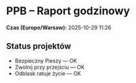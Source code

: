 # PPB – Raport godzinowy
**Czas (Europe/Warsaw):** 2025-10-29 11:26

## Status projektów
- Bezpieczny Pieszy — OK
- Zwolnij przy przejściu — OK
- Odblask ratuje życie — OK

